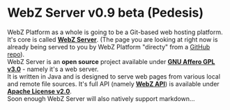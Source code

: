 # WebZ Server v0.9 beta (Pedesis)

WebZ Platform as a whole is going to be a Git-based web hosting platform. It's core is called
[**WebZ Server**](https://github.com/terems-org/webz-server#webz-server-v09-beta-pedesis).
(The page you are looking at right now is already being served to you by WebZ Platform "directy" from a
[GitHub repo](https://github.com/terems-org/terems.org#webz-server-v09-beta-pedesis)).  
WebZ Server is an **open source** project available under
[**GNU Affero GPL v3.0**](http://www.gnu.org/licenses/agpl-3.0.html) - namely it's a web server.  
It is written in Java and is designed to serve web pages from various local and remote file sources.
It's full API (namely [**WebZ API**](https://github.com/terems-org/webz-api)) is available under
[**Apache License v2.0**](http://www.apache.org/licenses/LICENSE-2.0.html).  
Soon enough WebZ Server will also natively support markdown...
